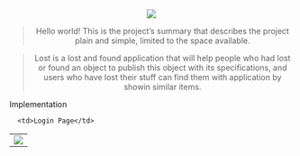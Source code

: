 <div align="center">
<img src="./readme/Group1.svg"/>
</div>

<div align="center">

> Hello world! This is the project’s summary that describes the project plain and simple, limited to the space available. 

> Lost is a lost and found application that will help people who had lost or found an object to publish this object with its specifications, and users who have lost their stuff can find them with application by showin similar items.
 </div>


 <table align="center" style="text-align: center;">
   <tr>Implementation</tr>
   <tr>
      
      <td>Login Page</td>
   </tr>
   
   <tr>
     <td><img src="./Readme/one"/></td>
   </tr>
   <tr>
      
      
</table>